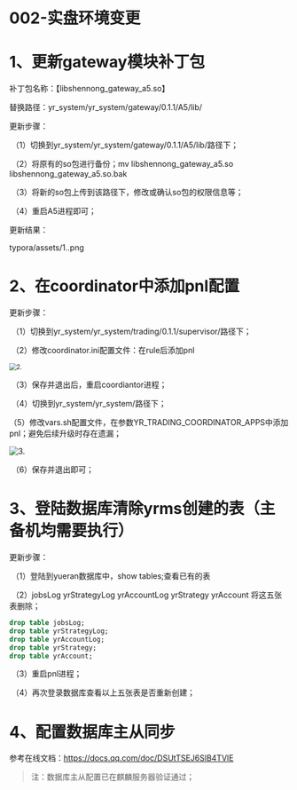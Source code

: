# 002-实盘环境变更

# 1、更新gateway模块补丁包

补丁包名称：【libshennong_gateway_a5.so】

替换路径：yr_system/yr_system/gateway/0.1.1/A5/lib/ 

更新步骤：

​	（1）切换到yr_system/yr_system/gateway/0.1.1/A5/lib/路径下；

​	（2）将原有的so包进行备份；mv libshennong_gateway_a5.so libshennong_gateway_a5.so.bak

​	（3）将新的so包上传到该路径下，修改或确认so包的权限信息等；

​	（4）重启A5进程即可；

更新结果：

typora/assets/1..png
# 2、在coordinator中添加pnl配置

更新步骤：

​	（1）切换到yr_system/yr_system/trading/0.1.1/supervisor/路径下；

​	（2）修改coordinator.ini配置文件：在rule后添加pnl

<img src="D:\个人\笔记\typora\assets\2..png" alt="2." style="zoom:80%;" />

​	（3）保存并退出后，重启coordiantor进程；

​	（4）切换到yr_system/yr_system/路径下；

​	（5）修改vars.sh配置文件，在参数YR_TRADING_COORDINATOR_APPS中添加pnl；避免后续升级时存在遗漏；

![3.](D:\个人\笔记\typora\assets\3..png)

​	（6）保存并退出即可；

# 3、登陆数据库清除yrms创建的表（主备机均需要执行）

更新步骤：

​	（1）登陆到yueran数据库中，show tables;查看已有的表

​	（2）jobsLog yrStrategyLog  yrAccountLog  yrStrategy  yrAccount 将这五张表删除；

```sql
drop table jobsLog;
drop table yrStrategyLog;
drop table yrAccountLog;
drop table yrStrategy;
drop table yrAccount;
```

​	（3）重启pnl进程；

​	（4）再次登录数据库查看以上五张表是否重新创建；

# 4、配置数据库主从同步

参考在线文档：https://docs.qq.com/doc/DSUtTSEJ6SlB4TVlE

> 注：数据库主从配置已在麒麟服务器验证通过；
